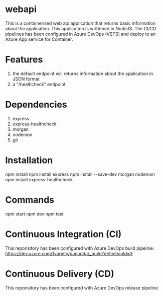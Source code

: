 # webapi
This is a containerised web api application that returns basic information about the application. This application is writtened in NodeJS. The CI/CD pipelines has been configured in Azure DevOps (VSTS) and deploy to an Azure App service for Container.

# Features
1. the default endpoint will returns information about the application in JSON format
2. a "/healhcheck" endpoint

# Dependencies
1. express
2. express-healthcheck
3. morgan
4. nodemon
5. git

# Installation

npm install
npm install express
npm install --save-dev morgan nodemon
npm install express-healthcheck

# Commands
npm start
npm dev
npm test

# Continuous Integration (CI)
This reponsitory has been configured with Azure DevOps build pipeline:
https://dev.azure.com/1variety/panadda/_build?definitionId=3


# Continuous Delivery (CD)
This reponsitory has been configured with Azure DevOps release pipeline
